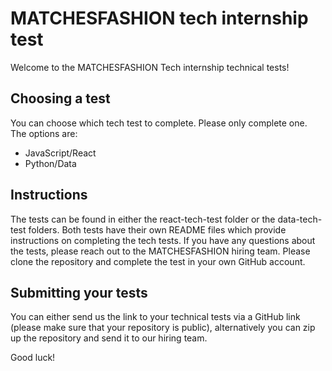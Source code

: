 # MATCHESFASHION tech internship test

Welcome to the MATCHESFASHION Tech internship technical tests!

## Choosing a test

You can choose which tech test to complete. Please only complete one. The options are:

- JavaScript/React
- Python/Data

## Instructions

The tests can be found in either the react-tech-test folder or the data-tech-test folders. Both tests have their own README files which provide instructions on completing the tech tests. If you have any questions about the tests, please reach out to the MATCHESFASHION hiring team. Please clone the repository and complete the test in your own GitHub account.

## Submitting your tests

You can either send us the link to your technical tests via a GitHub link (please make sure that your repository is public), alternatively you can zip up the repository and send it to our hiring team.

Good luck!
